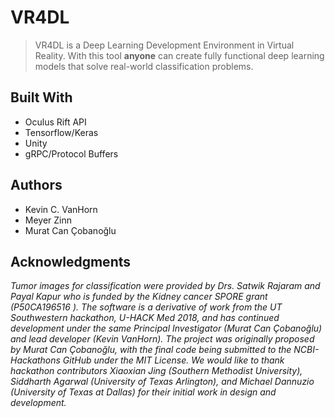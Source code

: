 # VR4DL
 > VR4DL is a Deep Learning Development Environment in Virtual Reality. With this tool **anyone** can create fully functional deep learning models that solve real-world classification problems.
 
## Built With
* Oculus Rift API
* Tensorflow/Keras
* Unity
* gRPC/Protocol Buffers

## Authors
* Kevin C. VanHorn
* Meyer Zinn
* Murat Can Çobanoğlu

## Acknowledgments
*Tumor images for classification were provided by Drs. Satwik Rajaram and Payal Kapur who is funded by the Kidney cancer SPORE grant (P50CA196516 ). The software is a derivative of work from the UT Southwestern hackathon, U-HACK Med 2018, and has continued development under the same Principal Investigator (Murat Can Çobanoğlu) and lead developer (Kevin VanHorn). The project was originally proposed by Murat Can Çobanoğlu, with the final code being submitted to the NCBI-Hackathons GitHub under the MIT License. We would like to thank hackathon contributors Xiaoxian Jing (Southern Methodist University), Siddharth Agarwal (University of Texas Arlington), and Michael Dannuzio (University of Texas at Dallas) for their initial work in design and development.*

